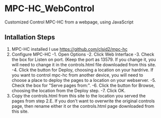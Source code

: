 # MPC-HC_WebControl
Customized Control MPC-HC from a webpage, using JavaScript

## Intallation Steps
1.  MPC-HC installed
I use https://github.com/clsid2/mpc-hc
2.  Configure MPC-HC
-1. Open Options
-2. Click Web Interface
-3. Check the box for Listen on port. (Keep the port as 13579. If you change it, you will need to change it in the controls.html file downloaded from this site.
-4. Click the button for Deploy, choosing a location on your hardrive. If you want to control mpc-hc from another device, you will need to choose a place to deploy the pages to a location on your webserver.
-5. Check the box for "Serve pages from:".
-6. Click the button for Browse, choosing the location from the Deploy step.
-7. Click OK.
3.  Copy the controls.html from this site to the location you served the pages from step 2.E. If you don't want to overwrite the original controls page, then rename either it or the controls.html page downloaded from this site.
